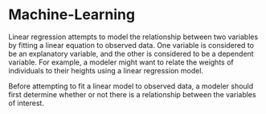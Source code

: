 # Machine-Learning

Linear regression attempts to model the relationship between two variables by fitting a linear equation to observed data. One variable is considered to be an explanatory variable, and the other is considered to be a dependent variable. For example, a modeler might want to relate the weights of individuals to their heights using a linear regression model.


Before attempting to fit a linear model to observed data, a modeler should first determine whether or not there is a relationship between the variables of interest. 
